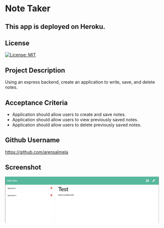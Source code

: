 # Note Taker

## This app is deployed on Heroku.

## License

[![License: MIT](https://img.shields.io/badge/License-MIT-yellow.svg)](https://opensource.org/licenses/MIT)

## Project Description

Using an express backend, create an application to write, save, and delete notes.

## Acceptance Criteria

- Application should allow users to create and save notes.
- Application should allow users to view previously saved notes.
- Application should allow users to delete previously saved notes.

## Github Username

https://github.com/arensalmela

## Screenshot

![Screenshot of notes](./Screenshot/notetaker.png)
